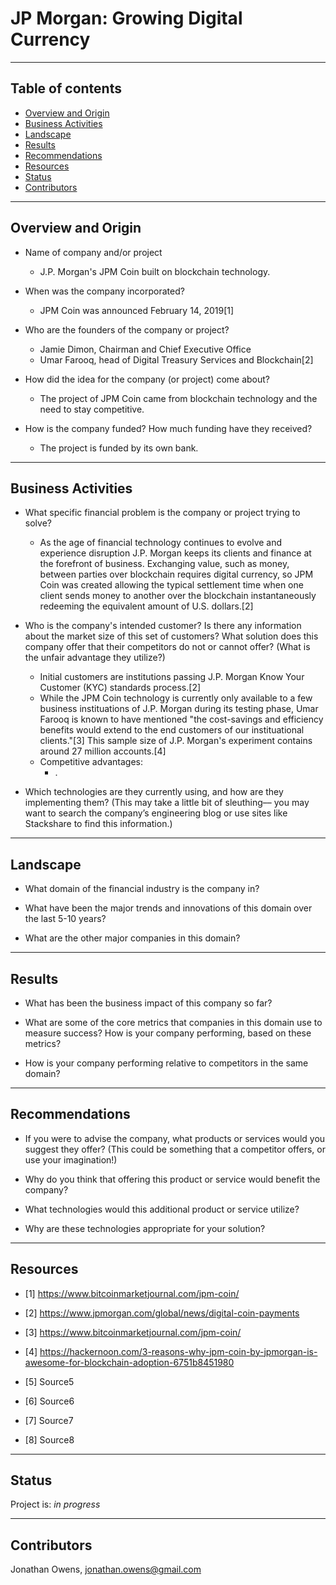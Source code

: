 # JP Morgan: Growing Digital Currency

---

## Table of contents
* [Overview and Origin](#overview-and-origin)
* [Business Activities](#business-activities)
* [Landscape](#landscape)
* [Results](#results)
* [Recommendations](#recommendations)
* [Resources](#resources)
* [Status](#status)
* [Contributors](#contributors)

---

## Overview and Origin

* Name of company and/or project
    - J.P. Morgan's JPM Coin built on blockchain technology.

* When was the company incorporated?
    - JPM Coin was announced February 14, 2019[1]

* Who are the founders of the company or project?
    - Jamie Dimon, Chairman and Chief Executive Office
    - Umar Farooq, head of Digital Treasury Services and Blockchain[2]

* How did the idea for the company (or project) come about?
    - The project of JPM Coin came from blockchain technology and the need to stay competitive.

* How is the company funded? How much funding have they received?
    - The project is funded by its own bank.

---

## Business Activities

* What specific financial problem is the company or project trying to solve?
    - As the age of financial technology continues to evolve and experience disruption J.P. Morgan keeps its clients and finance at the forefront of business.  Exchanging value, such as money, between parties over blockchain requires digital currency, so JPM Coin was created allowing the typical settlement time when one client sends money to another over the blockchain instantaneously redeeming the equivalent amount of U.S. dollars.[2]

* Who is the company's intended customer?  Is there any information about the market size of this set of customers?
What solution does this company offer that their competitors do not or cannot offer? (What is the unfair advantage they utilize?)
    - Initial customers are institutions passing J.P. Morgan Know Your Customer (KYC) standards process.[2]
    - While the JPM Coin technology is currently only available to a few business instituations of J.P. Morgan during its testing phase, Umar Farooq is known to have mentioned "the cost-savings and efficiency benefits would extend to the end customers of our instituational clients."[3]  This sample size of J.P. Morgan's experiment contains around 27 million accounts.[4]
    - Competitive advantages:
        - . 

* Which technologies are they currently using, and how are they implementing them? (This may take a little bit of sleuthing–– you may want to search the company’s engineering blog or use sites like Stackshare to find this information.)

---

## Landscape

* What domain of the financial industry is the company in?

* What have been the major trends and innovations of this domain over the last 5-10 years?

* What are the other major companies in this domain?

---

## Results

* What has been the business impact of this company so far?

* What are some of the core metrics that companies in this domain use to measure success? How is your company performing, based on these metrics?

* How is your company performing relative to competitors in the same domain?

---

## Recommendations

* If you were to advise the company, what products or services would you suggest they offer? (This could be something that a competitor offers, or use your imagination!)

* Why do you think that offering this product or service would benefit the company?

* What technologies would this additional product or service utilize?

* Why are these technologies appropriate for your solution?

---

## Resources

- [1] https://www.bitcoinmarketjournal.com/jpm-coin/

- [2] https://www.jpmorgan.com/global/news/digital-coin-payments

- [3] https://www.bitcoinmarketjournal.com/jpm-coin/

- [4] https://hackernoon.com/3-reasons-why-jpm-coin-by-jpmorgan-is-awesome-for-blockchain-adoption-6751b8451980

- [5] Source5

- [6] Source6

- [7] Source7

- [8] Source8

---

## Status

Project is: _in progress_

---

## Contributors

Jonathan Owens, jonathan.owens@gmail.com
